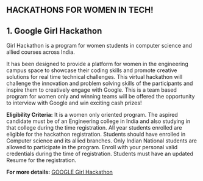 ## HACKATHONS FOR WOMEN IN TECH!



## 1. Google Girl Hackathon


Girl Hackathon is a program for women students in computer science and allied courses across India.

It has been designed to provide a platform for women in the engineering campus space to showcase their coding skills and promote creative solutions for real time technical challenges. This virtual hackathon will challenge the innovation and problem solving skills of the participants and inspire them to creatively engage with Google. This is a team based program for women only and winning teams will be offered the opportunity to interview with Google and win exciting cash prizes!

**Eligibility Criteria:**
It is a women only oriented program.
The aspired candidate must be of an Engineering college in India and also studying in that college during the time registration.
All year students enrolled are eligible for the hackathon registration. 
Students should have enrolled in Computer science and its allied branches.
Only Indian National students are allowed to participate in the program.
Enroll with your personal valid credentials during the time of registration.
Students must have an updated Resume for the registration.

**For more details:** [GOOGLE Girl Hackathon](https://buildyourfuture.withgoogle.com/programs/girl-hackathon)
